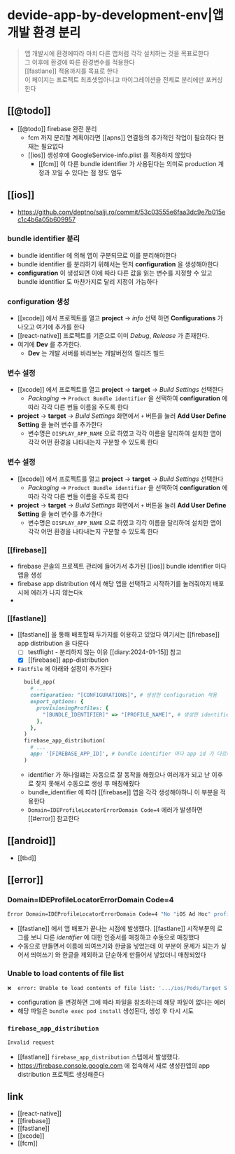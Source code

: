 # devide-app-by-development-env|앱 개발 환경 분리
> 앱 개발시에 환경에따라 마치 다른 앱처럼 각각 설치하는 것을 목표로한다  
> 그 이후에 환경에 따른 환경변수를 적용한다  
> [[fastlane]] 적용까지를 목표로 한다  
> 이 페이지는 프로젝트 최초셋업아니고 마이그레이션을 전제로 분리에만 포커싱한다

## [[@todo]]
- [[@todo]] firebase 완전 분리
  - fcm 까지 분리할 계획이라면 [[apns]] 연결등의 추가적인 작업이 필요하다 현재는 필요없다
  - [[ios]] 생성후에 GoogleService-info.plist 를 적용하지 않았다
    - [[fcm]] 이 다른 bundle identifier 가 사용된다는 의미로 production 계정과 꼬일 수 있다는 점 정도 염두

## [[ios]]
+ https://github.com/deptno/salji.ro/commit/53c03555e6faa3dc9e7b015ec1c4b6a05b609957

### bundle identifier 분리
- bundle identifier 에 의해 앱이 구분되므로 이를 분리해야한다
- bundle identifier 를 분리하기 위해서는 먼저 **configuration** 을 생성해야한다
- **configuration** 이 생성되면 이에 따라 다른 값을 읽는 변수를 지정할 수 있고 bundle identifier 도 마찬가지로 달리 지정이 가능하다

### configuration 생성
- [[xcode]] 에서 프로젝트를 열고 **project** -> *info* 선택 하면 **Configurations** 가 나오고 여기에 추가를 한다
- [[react-native]] 프로젝트를 기준으로 이미 *Debug*, *Release* 가 존재한다.
- 여기에 **Dev** 를 추가한다.
  - **Dev** 는 개발 서버를 바라보는 개발버전의 릴리즈 빌드

### 변수 설정
- [[xcode]] 에서 프로젝트를 열고 **project** -> **target** -> *Build Settings* 선택한다
  - *Packaging* -> `Product Bundle identifier` 을 선택하여 **configuration** 에 따라 각각 다른 번들 이름을 주도록 한다
- **project** -> **target** -> *Build Settings* 화면에서 `+` 버튼을 눌러 **Add User Define Setting** 을 눌러 변수를 추가한다
  - 변수명은 `DISPLAY_APP_NAME` 으로 하였고 각각 이름을 달리하여 설치한 앱이 각각 어떤 환경을 나타내는지 구분할 수 있도록 한다

### 변수 설정
- [[xcode]] 에서 프로젝트를 열고 **project** -> **target** -> *Build Settings* 선택한다
  - *Packaging* -> `Product Bundle identifier` 을 선택하여 **configuration** 에 따라 각각 다른 번들 이름을 주도록 한다
- **project** -> **target** -> *Build Settings* 화면에서 `+` 버튼을 눌러 **Add User Define Setting** 을 눌러 변수를 추가한다
  - 변수명은 `DISPLAY_APP_NAME` 으로 하였고 각각 이름을 달리하여 설치한 앱이 각각 어떤 환경을 나타내는지 구분할 수 있도록 한다

### [[firebase]]
- firebase 콘솔의 프로젝트 관리에 들어가서 추가된 [[ios]] bundle identifier 마다 앱을 생성
- firebase app distribution 에서 해당 앱을 선택하고 시작하기를 눌러줘야지 배포시에 에러가 나지 않는다k
- 
### [[fastlane]]
- [[fastlane]] 을 통해 배포할때 두가지를 이용하고 있었다 여기서는 [[firebase]] app distribution 을 다룬다
  - [ ] testflight - 분리하지 않는 이유 [[diary:2024-01-15]] 참고
  - [X] [[firebase]] app-distribution
- `Fastfile` 에 아래와 설정이 추가된다
  ```ruby
    build_app(
      # ...
      configuration: "[CONFIGURATIONS]", # 생성한 configuration 적용
      export_options: {
        provisioningProfiles: {
          "[BUNDLE_IDENTIFIER]" => "[PROFILE_NAME]", # 생성한 identifier 에 따른 profile 적용
        },
      },
    )
    firebase_app_distribution(
      # ...
      app: '[FIREBASE_APP_ID]', # bundle identifier 마다 app id 가 다르다
    )
  ```
  - identifier 가 하나일떄는 자동으로 잘 동작을 해줬으나 여러개가 되고 난 이후로 찾지 못해서 수동으로 생성 후 매칭해줬다
  - bundle_identifier 에 따라 [[firebase]] 앱을 각각 생성해야하니 이 부분을 적용한다
  - `Domain=IDEProfileLocatorErrorDomain Code=4` 에러가 발생하면 [[#error]] 참고한다

## [[android]]
- [[tbd]]

## [[error]]
### Domain=IDEProfileLocatorErrorDomain Code=4
```sh 
Error Domain=IDEProfileLocatorErrorDomain Code=4 "No "iOS Ad Hoc" profiles for team 'Bonggyun Lee' matching '[PROFILE_NAME]' are installed." UserInfo={IDEDistributionIssueSeverity=3, NSLocalizedDescription=No "iOS Ad Hoc" profiles for team 'Bonggyun Lee' matching '[PROFILE_NAME]' are installed., NSLocalizedRecoverySuggestion=Install a profile (by dragging and dropping it onto Xcode's dock item) or specify a different profile in your Export Options property list.}
```
- [[fastlane]] 에서 앱 배포가 끝나는 시점에 발생했다.  [[fastlane]] 시작부분의 로그를 보니 다른 *identifier* 에 대한 인증서를 매칭하고 수동으로 매칭했다
- 수동으로 만들면서 이름에 띄여쓰기와 한글을 넣었는데 이 부분이 문제가 되는가 싶어서 띄여쓰기 와 한글을 제외하고 단순하게 만들어서 넣었더니 매칭되었다

### Unable to load contents of file list
```sh 
❌  error: Unable to load contents of file list: '.../ios/Pods/Target Support Files/Pods-saljiro/Pods-[PROJECT_NAME]-resources-Dev-output-files.xcfilelist'
```
- configuration 을 변경하면 그에 따라 파일을 참조하는데 해당 파일이 없다는 에러
- 해당 파일은 `bundle exec pod install` 생성된다, 생성 후 다시 시도

### `firebase_app_distribution`
```sh 
Invalid request
```
- [[fastlane]] `firebase_app_distribution` 스텝에서 발생했다.
- https://firebase.console.google.com 에 접속해서 새로 생성한앱의 app distribution 프로젝트 생성해준다

## link
- [[react-native]]
- [[firebase]]
- [[fastlane]]
- [[xcode]]
- [[fcm]]
